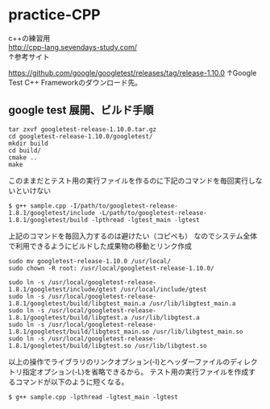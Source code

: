 # practice-CPP
c++の練習用  
http://cpp-lang.sevendays-study.com/  
↑参考サイト  


https://github.com/google/googletest/releases/tag/release-1.10.0
↑Google Test C++ Frameworkのダウンロード先。

## google test 展開、ビルド手順
``` 
tar zxvf googletest-release-1.10.0.tar.gz
cd googletest-release-1.10.0/googletest/
mkdir build
cd build/
cmake ..
make
``` 
このままだとテスト用の実行ファイルを作るのに下記のコマンドを毎回実行しないといけない
``` 
$ g++ sample.cpp -I/path/to/googletest-release-1.8.1/googletest/include -L/path/to/googletest-release-1.8.1/googletest/build -lpthread -lgtest_main -lgtest
``` 
上記のコマンドを毎回入力するのは避けたい（コピペも）
なのでシステム全体で利用できるようにビルドした成果物の移動とリンク作成
``` 
sudo mv googletest-release-1.10.0 /usr/local/
sudo chown -R root: /usr/local/googletest-release-1.10.0/

sudo ln -s /usr/local/googletest-release-1.8.1/googletest/include/gtest /usr/local/include/gtest
sudo ln -s /usr/local/googletest-release-1.8.1/googletest/build/libgtest_main.a /usr/lib/libgtest_main.a
sudo ln -s /usr/local/googletest-release-1.8.1/googletest/build/libgtest.a /usr/lib/libgtest.a
sudo ln -s /usr/local/googletest-release-1.8.1/googletest/build/libgtest_main.so /usr/lib/libgtest_main.so
sudo ln -s /usr/local/googletest-release-1.8.1/googletest/build/libgtest.so /usr/lib/libgtest.so
``` 
以上の操作でライブラリのリンクオプション(-I)とヘッダーファイルのディレクトリ指定オプション(-L)を省略できるから。
テスト用の実行ファイルを作成するコマンドが以下のように短くなる。
``` 
$ g++ sample.cpp -lpthread -lgtest_main -lgtest
``` 

